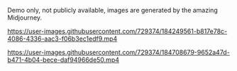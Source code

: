 Demo only, not publicly available, images are generated by the amazing Midjourney.

https://user-images.githubusercontent.com/729374/184249561-b817e78c-4086-4336-aac3-f06b3ec1edf9.mp4

https://user-images.githubusercontent.com/729374/184708679-9652a47d-b471-4b04-bece-daf94966de50.mp4
